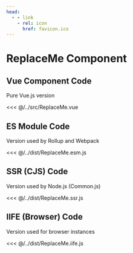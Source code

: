 ```yaml
---
head:
  - - link
    - rel: icon
      href: favicon.ico
---
```




# ReplaceMe Component




## Vue Component Code

Pure Vue.js version

<<< @/../src/ReplaceMe.vue




## ES Module Code

Version used by Rollup and Webpack

<<< @/../dist/ReplaceMe.esm.js




## SSR (CJS) Code

Version used by Node.js (Common.js)

<<< @/../dist/ReplaceMe.ssr.js




## IIFE (Browser) Code

Version used for browser instances

<<< @/../dist/ReplaceMe.iife.js

